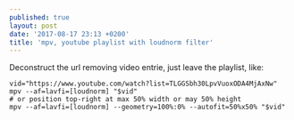 ```yaml
---
published: true
layout: post
date: '2017-08-17 23:13 +0200'
title: 'mpv, youtube playlist with loudnorm filter'
---
```

Deconstruct the url removing video entrie, just leave the playlist, like:

    vid="https://www.youtube.com/watch?list=TLGGSbh30LpvVuoxODA4MjAxNw"
    mpv --af=lavfi=[loudnorm] "$vid"
    # or position top-right at max 50% width or may 50% height
    mpv --af=lavfi=[loudnorm] --geometry=100%:0% --autofit=50%x50% "$vid"
